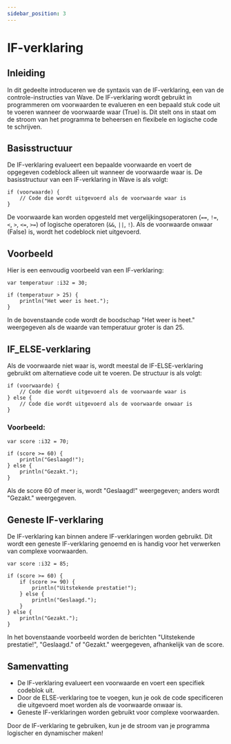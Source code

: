 ```yaml
---
sidebar_position: 3
---
```


# IF-verklaring
## Inleiding
In dit gedeelte introduceren we de syntaxis van de IF-verklaring, een van de controle-instructies van Wave. De IF-verklaring wordt gebruikt in programmeren om voorwaarden te evalueren en een bepaald stuk code uit te voeren wanneer de voorwaarde waar (True) is. Dit stelt ons in staat om de stroom van het programma te beheersen en flexibele en logische code te schrijven.

## Basisstructuur
De IF-verklaring evalueert een bepaalde voorwaarde en voert de opgegeven codeblock alleen uit wanneer de voorwaarde waar is. De basisstructuur van een IF-verklaring in Wave is als volgt:

```wave
if (voorwaarde) {
    // Code die wordt uitgevoerd als de voorwaarde waar is
}
```

De voorwaarde kan worden opgesteld met vergelijkingsoperatoren (`==`, `!=`, `<`, `>`, `<=`, `>=`) of logische operatoren (`&&`, `||`, `!`). Als de voorwaarde onwaar (False) is, wordt het codeblock niet uitgevoerd.

## Voorbeeld
Hier is een eenvoudig voorbeeld van een IF-verklaring:

```wave
var temperatuur :i32 = 30;

if (temperatuur > 25) {
    println("Het weer is heet.");
}
```

In de bovenstaande code wordt de boodschap "Het weer is heet." weergegeven als de waarde van temperatuur groter is dan 25.

## IF_ELSE-verklaring
Als de voorwaarde niet waar is, wordt meestal de IF-ELSE-verklaring gebruikt om alternatieve code uit te voeren. De structuur is als volgt:

```wave
if (voorwaarde) {
    // Code die wordt uitgevoerd als de voorwaarde waar is
} else {
    // Code die wordt uitgevoerd als de voorwaarde onwaar is
}
```

### Voorbeeld:

```wave
var score :i32 = 70;

if (score >= 60) {
    println("Geslaagd!");
} else {
    println("Gezakt.");
}
```

Als de score 60 of meer is, wordt "Geslaagd!" weergegeven; anders wordt "Gezakt." weergegeven.

## Geneste IF-verklaring
De IF-verklaring kan binnen andere IF-verklaringen worden gebruikt. Dit wordt een geneste IF-verklaring genoemd en is handig voor het verwerken van complexe voorwaarden.

```wave
var score :i32 = 85;

if (score >= 60) {
    if (score >= 90) {
        println("Uitstekende prestatie!");
    } else {
        println("Geslaagd.");
    } 
} else {
    println("Gezakt.");
}
```

In het bovenstaande voorbeeld worden de berichten "Uitstekende prestatie!", "Geslaagd." of "Gezakt." weergegeven, afhankelijk van de score.

## Samenvatting

* De IF-verklaring evalueert een voorwaarde en voert een specifiek codeblok uit.
* Door de ELSE-verklaring toe te voegen, kun je ook de code specificeren die uitgevoerd moet worden als de voorwaarde onwaar is.
* Geneste IF-verklaringen worden gebruikt voor complexe voorwaarden.

Door de IF-verklaring te gebruiken, kun je de stroom van je programma logischer en dynamischer maken!